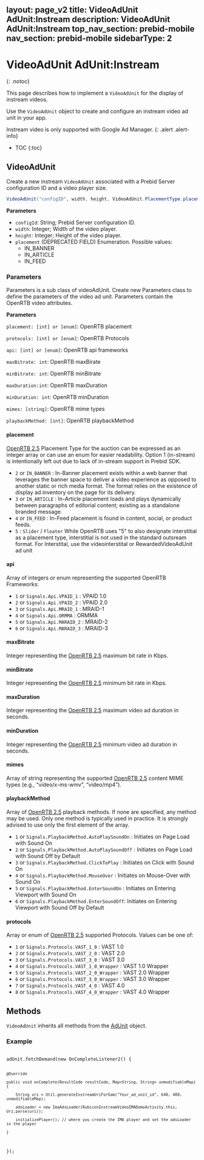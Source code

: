 layout: page_v2
title: VideoAdUnit AdUnit:Instream
description: VideoAdUnit AdUnit:Instream
top_nav_section: prebid-mobile
nav_section: prebid-mobile
sidebarType: 2
---

# VideoAdUnit AdUnit:Instream
{: .notoc}

This page describes how to implement a `VideoAdUnit` for the display of instream videos.

Use the `VideoAdUnit` object to create and configure an instream video ad unit in your app.

Instream video is only supported with Google Ad Manager.
{: .alert .alert-info}

- TOC
 {:toc}

## VideoAdUnit

Create a new instream `VideoAdUnit` associated with a Prebid Server configuration ID and a video player size.

```java
VideoAdUnit("configID", width, height, VideoAdUnit.PlacementType.placement);
```
**Parameters**

* `configId`: String; Prebid Server configuration ID.
* `width`: Integer; Width of the video player.
* `height`: Integer; Height of the video player.
* `placement` (DEPRECATED FIELD) Enumeration. Possible values:
	* IN_BANNER
	* IN_ARTICLE
	* IN_FEED


### Parameters

Parameters is a sub class of videoAdUnit. Create new Parameters class to define the parameters of the video ad unit. Parameters contain the OpenRTB video attributes.

**Parameters**

`placement: [int] or [enum]`: OpenRTB placement

`protocols: [int] or [enum]`: OpenRTB Protocols

`api: [int] or [enum]`: OpenRTB api frameworks

`maxBitrate: int`: OpenRTB maxBirate

`minBitrate: int`: OpenRTB minBitrate

`maxDuration:int`: OpenRTB maxDuration

`minDuration: int`: OpenRTB minDuration

`mimes: [string]`: OpenRTB mime types

`playbackMethod: [int]`: OpenRTB playbackMethod


#### placement

[OpenRTB 2.5](https://www.iab.com/wp-content/uploads/2016/03/OpenRTB-API-Specification-Version-2-5-FINAL.pdf) Placement Type for the auction can be expressed as an integer array or can use an enum for easier readability. Option 1 (in-stream) is intentionally left out due to lack of in-stream support in Prebid SDK.

* `2` or `IN_BANNER` : In-Banner placement exists within a web banner that leverages the banner space to deliver a video experience as opposed to another static or rich media format. The format relies on the existence of display ad inventory on the page for its delivery.
* `3` or `IN_ARTICLE` : In-Article placement loads and plays dynamically between paragraphs of editorial content; existing as a standalone branded message.
* `4` or `IN_FEED` : In-Feed placement is found in content, social, or product feeds.
* `5` : `Slider` / `Floater` While OpenRTB uses "5" to also designate interstitial as a placement type, interstitial is not used in the standard outsream format. For Interstital, use the videointerstital or RewardedVideoAdUnit ad unit

#### api

Array of integers or enum representing the supported OpenRTB Frameworks:

* `1` or `Signals.Api.VPAID_1` : VPAID 1.0
* `2` or `Signals.Api.VPAID_2` : VPAID 2.0
* `3` or `Signals.Api.MRAID_1` : MRAID-1
* `4` or `Signals.Api.ORMMA` : ORMMA
* `5` or `Signals.Api.MARAID_2` : MRAID-2
* `6` or `Signals.Api.MARAID_3` : MRAID-3

#### maxBitrate

Integer representing the [OpenRTB 2.5](https://www.iab.com/wp-content/uploads/2016/03/OpenRTB-API-Specification-Version-2-5-FINAL.pdf) maximum bit rate in Kbps.

#### minBitrate

Integer representing the [OpenRTB 2.5](https://www.iab.com/wp-content/uploads/2016/03/OpenRTB-API-Specification-Version-2-5-FINAL.pdf) minimum bit rate in Kbps.

#### maxDuration

Integer representing the [OpenRTB 2.5](https://www.iab.com/wp-content/uploads/2016/03/OpenRTB-API-Specification-Version-2-5-FINAL.pdf) maximum video ad duration in seconds.

#### minDuration

Integer representing the [OpenRTB 2.5](https://www.iab.com/wp-content/uploads/2016/03/OpenRTB-API-Specification-Version-2-5-FINAL.pdf) minimum video ad duration in seconds.

#### mimes

Array of string representing the supported [OpenRTB 2.5](https://www.iab.com/wp-content/uploads/2016/03/OpenRTB-API-Specification-Version-2-5-FINAL.pdf) content MIME types (e.g., “video/x-ms-wmv”, “video/mp4”).

#### playbackMethod

Array of [OpenRTB 2.5](https://www.iab.com/wp-content/uploads/2016/03/OpenRTB-API-Specification-Version-2-5-FINAL.pdf) playback methods. If none are specified, any method may be used. Only one method is typically used in practice. It is strongly advised to use only the first element of the array.

* `1` or `Signals.PlaybackMethod.AutoPlaySoundOn` : Initiates on Page Load with Sound On
* `2` or `Signals.PlaybackMethod.AutoPlaySoundOff` : Initiates on Page Load with Sound Off by Default
* `3` or `Signals.PlaybackMethod.ClickToPlay` : Initiates on Click with Sound On
* `4` or `Signals.PlaybackMethod.MouseOver` : Initiates on Mouse-Over with Sound On
* `5` or `Signals.PlaybackMethod.EnterSoundOn` : Initiates on Entering Viewport with Sound On
* `6` or `Signals.PlaybackMethod.EnterSoundOff`: Initiates on Entering Viewport with Sound Off by Default

#### protocols

Array or enum of [OpenRTB 2.5](https://www.iab.com/wp-content/uploads/2016/03/OpenRTB-API-Specification-Version-2-5-FINAL.pdf) supported Protocols. Values can be one of:

* `1` or `Signals.Protocols.VAST_1_0` : VAST 1.0
* `2` or `Signals.Protocols.VAST_2_0` : VAST 2.0
* `3` or `Signals.Protocols.VAST_3_0` : VAST 3.0
* `4` or `Signals.Protocols.VAST_1_0_Wrapper` : VAST 1.0 Wrapper
* `5` or `Signals.Protocols.VAST_2_0_Wrapper` : VAST 2.0 Wrapper
* `6` or `Signals.Protocols.VAST_3_0_Wrapper` : VAST 3.0 Wrapper
* `7` or `Signals.Protocols.VAST_4_0` : VAST 4.0
* `8` or `Signals.Protocols.VAST_4_0_Wrapper` : VAST 4.0 Wrapper

## Methods

`VideoAdUnit` inherits all methods from the [AdUnit]({{site.baseurl}}/prebid-mobile/pbm-api/android/pbm-adunit-android.html) object.

### Example

<div>
<pre>
<code>
adUnit.fetchDemand(new OnCompleteListener2() {

    @Override

    public void onComplete(ResultCode resultCode, Map<String, String> unmodifiableMap) {

        String uri = Util.generateInstreamUriForGam("Your_ad_unit_id", 640, 480, unmodifiableMap);

        adsLoader = new ImaAdsLoader(RubiconInstreamVideoIMADemoActivity.this, Uri.parse(uri));

        initializePlayer(); // where you create the IMA player and set the adsLoader in the player

    }

});

</code>
</pre>
</div>
